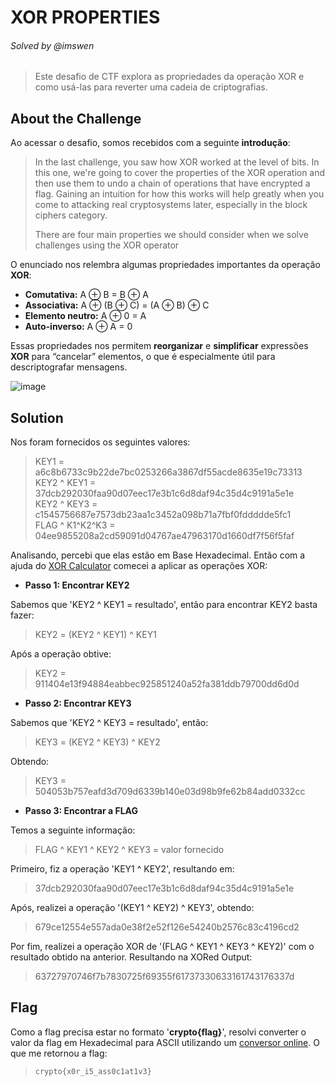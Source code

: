 # XOR PROPERTIES
###### Solved by @imswen
> Este desafio de CTF explora as propriedades da operação XOR e como usá-las para reverter uma cadeia de criptografias.

## About the Challenge
Ao acessar o desafio, somos recebidos com a seguinte **introdução**:
> In the last challenge, you saw how XOR worked at the level of bits. In this one, we're going to cover the properties of the XOR operation and then use them to undo a chain of operations that have encrypted a flag. Gaining an intuition for how this works will help greatly when you come to attacking real cryptosystems later, especially in the block ciphers category.
> 
> There are four main properties we should consider when we solve challenges using the XOR operator

O enunciado nos relembra algumas propriedades importantes da operação **XOR**:
- **Comutativa:** A ⊕ B = B ⊕ A
- **Associativa:** A ⊕ (B ⊕ C) = (A ⊕ B) ⊕ C
- **Elemento neutro:** A ⊕ 0 = A
- **Auto-inverso:** A ⊕ A = 0

Essas propriedades nos permitem **reorganizar** e **simplificar** expressões **XOR** para “cancelar” elementos, o que é especialmente útil para descriptografar mensagens.

![image](https://github.com/user-attachments/assets/07bd8906-90a1-4b95-884d-aaafaffd6058)

## Solution
Nos foram fornecidos os seguintes valores:
> KEY1 =         a6c8b6733c9b22de7bc0253266a3867df55acde8635e19c73313  
> KEY2 ^ KEY1 =  37dcb292030faa90d07eec17e3b1c6d8daf94c35d4c9191a5e1e  
> KEY2 ^ KEY3 =  c1545756687e7573db23aa1c3452a098b71a7fbf0fddddde5fc1  
> FLAG ^ K1^K2^K3 = 04ee9855208a2cd59091d04767ae47963170d1660df7f56f5faf

Analisando, percebi que elas estão em Base Hexadecimal. Então com a ajuda do [XOR Calculator](https://xor.pw/#) comecei a aplicar as operações XOR:

- **Passo 1: Encontrar KEY2**

Sabemos que 'KEY2 ^ KEY1 = resultado', então para encontrar KEY2 basta fazer:
> KEY2 = (KEY2 ^ KEY1) ^ KEY1

Após a operação obtive:
> KEY2 = 911404e13f94884eabbec925851240a52fa381ddb79700dd6d0d


- **Passo 2: Encontrar KEY3**

Sabemos que 'KEY2 ^ KEY3 = resultado', então:
> KEY3 = (KEY2 ^ KEY3) ^ KEY2

Obtendo:
> KEY3 = 504053b757eafd3d709d6339b140e03d98b9fe62b84add0332cc


- **Passo 3: Encontrar a FLAG**

Temos a seguinte informação:
> FLAG ^ KEY1 ^ KEY2 ^ KEY3 = valor fornecido

Primeiro, fiz a operação 'KEY1 ^ KEY2', resultando em:
> 37dcb292030faa90d07eec17e3b1c6d8daf94c35d4c9191a5e1e

Após, realizei a operação '(KEY1 ^ KEY2) ^ KEY3', obtendo:
> 679ce12554e557ada0e38f2e52f126e54240b2576c83c4196cd2


Por fim, realizei a operação XOR de '(FLAG ^ KEY1 ^ KEY3 ^ KEY2)' com o resultado obtido na anterior. Resultando na XORed Output:
> 63727970746f7b7830725f69355f61737330633161743176337d

## Flag
Como a flag precisa estar no formato '**crypto{flag}**', resolvi converter o valor da flag em Hexadecimal para ASCII utilizando um [conversor online](https://www.rapidtables.com/convert/number/hex-to-ascii.html). O que me retornou a flag:
> `crypto{x0r_i5_ass0c1at1v3}`
